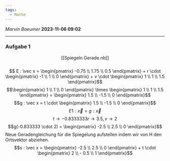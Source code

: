 ```yaml
---
tags:
  - Mathe
---
```

*Marvin Baeumer* **2023-11-06 09:02**

---
### Aufgabe 1
<span style="display:block;width:fit-content;margin:auto;">[[Spiegeln Gerade.nb]]</span>  
$$ E : \vec x = \begin{pmatrix} -0.75 \\ 1.75 \\ 0.5 \end{pmatrix} + r \cdot \begin{pmatrix} -1 \\ 1 \\ 0 \end{pmatrix} + v \cdot \begin{pmatrix} 1 \\ 1 \\ 1.5 \end{pmatrix}$$
$$\begin{pmatrix} 1 \\ 1 \\ 0 \end{pmatrix} \times \begin{pmatrix} 1 \\ 1 \\ 1.5 \end{pmatrix} = \begin{pmatrix} 1.5 \\ -1.5 \\ 0 \end{pmatrix}$$
$$g : \vec x = t \cdot \begin{pmatrix} 1.5 \\ -1.5 \\ 0 \end{pmatrix}$$
$$E1 : \vec x = g : \vec x$$
$$t \rightarrow -0.8333333 r \rightarrow 3.5, v \rightarrow 2$$
$$g(-0.833333 \cdot 2) = \begin{pmatrix} -2.5 \\ 2.5 \\ 0 \end{pmatrix}$$
Neue Geradengleichung für die Spiegelung aufstellen indem wir von H den Ortsvektor abziehen.
$$s : \vec x = \begin{pmatrix} -2.5 \\ 2.5 \\ 0 \end{pmatrix} + t \cdot \begin{pmatrix} 2 \\ - 0.5 \\ 1 \end{pmatrix}$$